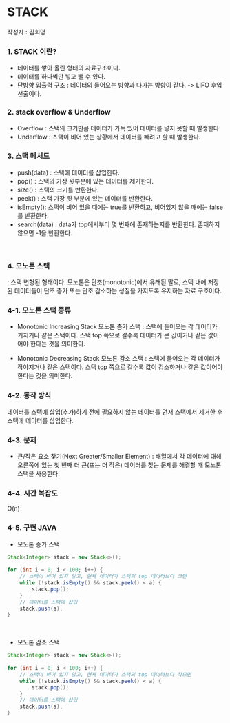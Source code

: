 # STACK
작성자 : 김희영

### 1. STACK 이란?
- 데이터를 쌓아 올린 형태의 자료구조이다.
- 데이터를 하나씩만 넣고 뺄 수 있다.
- 단방향 입출력 구조 : 데이터의 들어오는 방향과 나가는 방향이 같다. -> LIFO 후입선출이다.

### 2. stack overflow & Underflow
- Overflow : 스택의 크기만큼 데이터가 가득 있어 데이터를 넣지 못할 때 발생한다
- Underflow : 스택이 비어 있는 상황에서 데이터를 빼려고 할 때 발생한다.

### 3. 스택 메서드
- push(data) : 스택에 데이터를 삽입한다.
- pop() : 스택의 가장 윗부분에 있는 데이터를 제거한다.
- size() : 스택의 크기를 반환한다.
- peek() : 스택 가장 윗 부분에 있는 데이터를 반환한다.
- isEmpty(): 스택이 비어 있을 때에는 true를 반환하고, 비어있지 않을 때에는 false를 반환한다.
- search(data) : data가 top에서부터 몇 번째에 존재하는지를 반환한다. 존재하지 않으면 -1을 반환한다.

<br>


### 4. 모노톤 스택
: 스택 변형된 형태이다.
모노톤은 단조(monotonic)에서 유래된 말로,
스택 내에 저장된 데이터들이 단조 증가 또는 단조 감소하는 성질을 가지도록 유지하는 자료 구조이다.

### 4-1. 모노톤 스택 종류
- Monotonic Increasing Stack 모노톤 증가 스택 
: 스택에 들어오는 각 데이터가 커지거나 같은 스택이다.
스택 top 쪽으로 갈수록 데이터가 큰 값이거나 같은 값이어야 한다는 것을 의미한다.

- Monotonic Decreasing Stack 모노톤 감소 스택
: 스택에 들어오는 각 데이터가 작아지거나 같은 스택이다.
스택 top 쪽으로 갈수록 값이 감소하거나 같은 값이어야 한다는 것을 의미한다.



### 4-2. 동작 방식
데이터를 스택에 삽입(추가)하기 전에 필요하지 않는 데이터를 먼저 스택에서 제거한 후 스택에 데이터를 삽입한다.




### 4-3. 문제
- 큰/작은 요소 찾기(Next Greater/Smaller Element) : 배열에서 각 데이터에 대해 오른쪽에 있는 첫 번째 더 큰(또는 더 작은) 데이터를 찾는 문제를 해결할 때 모노톤 스택을 사용한다. 



### 4-4. 시간 복잡도 
O(n)

### 4-5. 구현 JAVA
- 모노톤 증가 스택
```java
Stack<Integer> stack = new Stack<>();  
     
for (int i = 0; i < 100; i++) {
	// 스택이 비어 있지 않고, 현재 데이터가 스택의 top 데이터보다 크면
    while (!stack.isEmpty() && stack.peek() < a) {
		stack.pop();
	}
	// 데이터를 스택에 삽입
	stack.push(a);
}
```

<br>

- 모노톤 감소 스택
```java
Stack<Integer> stack = new Stack<>();  
     
for (int i = 0; i < 100; i++) {
	// 스택이 비어 있지 않고, 현재 데이터가 스택의 top 데이터보다 작으면
    while (!stack.isEmpty() && stack.peek() < a) {
		stack.pop(); 
	}
	// 데이터를 스택에 삽입
	stack.push(a);
}
```

